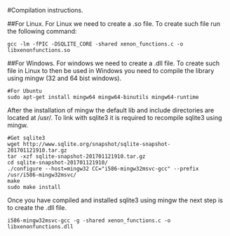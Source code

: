 #Compilation instructions.

##For Linux.
For Linux we need to create a .so file. To create such file run the following command:
```
gcc -lm -fPIC -DSQLITE_CORE -shared xenon_functions.c -o libxenonfunctions.so
```

##For Windows.
For windows we need to create a .dll file. To create such file in Linux to then be used in Windows you need to compile the library using mingw (32 and 64 bist windows).
```
#For Ubuntu
sudo apt-get install mingw64 mingw64-binutils mingw64-runtime
```

After the installation of mingw the default lib and include directories are located at /usr/.
To link with sqlite3 it is required to recompile sqlite3 using mingw. 
```
#Get sqlite3
wget http://www.sqlite.org/snapshot/sqlite-snapshot-201701121910.tar.gz
tar -xzf sqlite-snapshot-201701121910.tar.gz
cd sqlite-snapshot-201701121910/
./configure --host=mingw32 CC="i586-mingw32msvc-gcc" --prefix /usr/i586-mingw32msvc/
make
sudo make install
```

Once you have compiled and installed sqlite3 using mingw the next step is to create the .dll file.
```
i586-mingw32msvc-gcc -g -shared xenon_functions.c -o libxenonfunctions.dll
```
